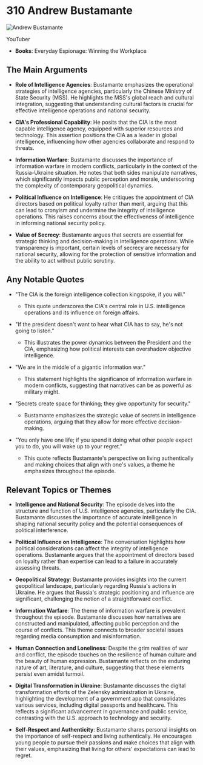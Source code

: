 # 310 Andrew Bustamante


![Andrew Bustamante](https://encrypted-tbn0.gstatic.com/images?q=tbn:ANd9GcTn2YMyB8bD62kqU3WSPK1gZ-bim83R_WG5YEIYZHM&s=0)

YouTuber

- **Books**: Everyday Espionage: Winning the Workplace


## The Main Arguments

- **Role of Intelligence Agencies**: Bustamante emphasizes the operational strategies of intelligence agencies, particularly the Chinese Ministry of State Security (MSS). He highlights the MSS's global reach and cultural integration, suggesting that understanding cultural factors is crucial for effective intelligence operations and national security.

- **CIA's Professional Capability**: He posits that the CIA is the most capable intelligence agency, equipped with superior resources and technology. This assertion positions the CIA as a leader in global intelligence, influencing how other agencies collaborate and respond to threats.

- **Information Warfare**: Bustamante discusses the importance of information warfare in modern conflicts, particularly in the context of the Russia-Ukraine situation. He notes that both sides manipulate narratives, which significantly impacts public perception and morale, underscoring the complexity of contemporary geopolitical dynamics.

- **Political Influence on Intelligence**: He critiques the appointment of CIA directors based on political loyalty rather than merit, arguing that this can lead to cronyism and undermine the integrity of intelligence operations. This raises concerns about the effectiveness of intelligence in informing national security policy.

- **Value of Secrecy**: Bustamante argues that secrets are essential for strategic thinking and decision-making in intelligence operations. While transparency is important, certain levels of secrecy are necessary for national security, allowing for the protection of sensitive information and the ability to act without public scrutiny.

## Any Notable Quotes

- "The CIA is the foreign intelligence collection kingspoke, if you will."
  - This quote underscores the CIA's central role in U.S. intelligence operations and its influence on foreign affairs.

- "If the president doesn't want to hear what CIA has to say, he's not going to listen."
  - This illustrates the power dynamics between the President and the CIA, emphasizing how political interests can overshadow objective intelligence.

- "We are in the middle of a gigantic information war."
  - This statement highlights the significance of information warfare in modern conflicts, suggesting that narratives can be as powerful as military might.

- "Secrets create space for thinking; they give opportunity for security."
  - Bustamante emphasizes the strategic value of secrets in intelligence operations, arguing that they allow for more effective decision-making.

- "You only have one life; if you spend it doing what other people expect you to do, you will wake up to your regret."
  - This quote reflects Bustamante's perspective on living authentically and making choices that align with one's values, a theme he emphasizes throughout the episode.

## Relevant Topics or Themes

- **Intelligence and National Security**: The episode delves into the structure and function of U.S. intelligence agencies, particularly the CIA. Bustamante discusses the importance of accurate intelligence in shaping national security policy and the potential consequences of political interference.

- **Political Influence on Intelligence**: The conversation highlights how political considerations can affect the integrity of intelligence operations. Bustamante argues that the appointment of directors based on loyalty rather than expertise can lead to a failure in accurately assessing threats.

- **Geopolitical Strategy**: Bustamante provides insights into the current geopolitical landscape, particularly regarding Russia's actions in Ukraine. He argues that Russia's strategic positioning and influence are significant, challenging the notion of a straightforward conflict.

- **Information Warfare**: The theme of information warfare is prevalent throughout the episode. Bustamante discusses how narratives are constructed and manipulated, affecting public perception and the course of conflicts. This theme connects to broader societal issues regarding media consumption and misinformation.

- **Human Connection and Loneliness**: Despite the grim realities of war and conflict, the episode touches on the resilience of human culture and the beauty of human expression. Bustamante reflects on the enduring nature of art, literature, and culture, suggesting that these elements persist even amidst turmoil.

- **Digital Transformation in Ukraine**: Bustamante discusses the digital transformation efforts of the Zelensky administration in Ukraine, highlighting the development of a government app that consolidates various services, including digital passports and healthcare. This reflects a significant advancement in governance and public service, contrasting with the U.S. approach to technology and security.

- **Self-Respect and Authenticity**: Bustamante shares personal insights on the importance of self-respect and living authentically. He encourages young people to pursue their passions and make choices that align with their values, emphasizing that living for others' expectations can lead to regret.
